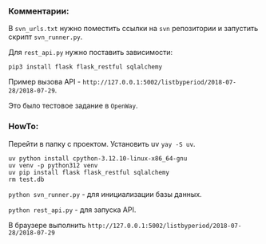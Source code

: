 ### Комментарии:

В `svn_urls.txt` нужно поместить ссылки на `svn` репозитории и запустить скрипт `svn_runner.py`.

Для `rest_api.py` нужно поставить зависимости:

```
pip3 install flask flask_restful sqlalchemy
```

Пример вызова API - `http://127.0.0.1:5002/listbyperiod/2018-07-28/2018-07-29`.

Это было тестовое задание в `OpenWay`.


### HowTo:

Перейти в папку с проектом. Установить uv `yay -S uv`.

```
uv python install cpython-3.12.10-linux-x86_64-gnu
uv venv -p python312 venv
uv pip install flask flask_restful sqlalchemy
rm test.db
```

`python svn_runner.py` - для инициализации базы данных.

`python rest_api.py` - для запуска API.

В браузере выполнить `http://127.0.0.1:5002/listbyperiod/2018-07-28/2018-07-29`
